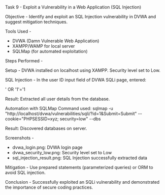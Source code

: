 Task 9 - Exploit a Vulnerability in a Web Application (SQL Injection)

Objective -
Identify and exploit an SQL Injection vulnerability in DVWA and suggest mitigation techniques.

Tools Used -
- DVWA (Damn Vulnerable Web Application)
- XAMPP/WAMP for local server
- SQLMap (for automated exploitation)

Steps Performed -

Setup -
DVWA installed on localhost using XAMPP. Security level set to Low.

SQL Injection -
In the user ID input field of DVWA SQLi page, entered:

' OR '1'='1

Result: Extracted all user details from the database.

Automation with SQLMap
Command used:
sqlmap -u "http://localhost/dvwa/vulnerabilities/sqli/?id=1&Submit=Submit" --cookie="PHPSESSID=xyz; security=low" --dbs

Result: Discovered databases on server.

Screenshots -
- dvwa_login.png: DVWA login page
- dvwa_security_low.png: Security level set to Low
- sql_injection_result.png: SQL Injection successfully extracted data

Mitigation -
Use prepared statements (parameterized queries) or ORM to avoid SQL injection.

Conclusion -
Successfully exploited an SQLi vulnerability and demonstrated the importance of secure coding practices.
